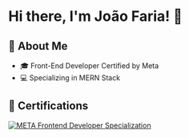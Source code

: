 # Hi there, I'm João Faria! 👋  

## 🚀 About Me  
- 🎓 Front-End Developer Certified by Meta  
- 💻 Specializing in MERN Stack 

## 🏅 Certifications  
[![META Frontend Developer Specialization](https://images.credly.com/size/340x340/images/e91ed0b0-842b-417f-8d2f-b07535febdda/image.png)](https://www.credly.com/badges/20debc14-b640-4018-bfae-03ae499dd36f/public_url)

